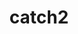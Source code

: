 ---
title: "catch2"
layout: cache
categories: [package, develop]
meta: {"compilers": ["gcc@=11.4.0"], "num_specs": 6, "num_specs_by_stack": {"hep": 6, "root": 6}, "oss": ["ubuntu22.04"], "platforms": ["linux"], "stacks": ["hep", "root"], "targets": ["x86_64_v3"], "versions": ["3.7.1"]}
spec_details: [{"compiler": "gcc@=11.4.0", "hash": "4pusfvlahzw53tabs4jeyuw2cybbwix3", "os": "ubuntu22.04", "platform": "linux", "size": "-", "stacks": ["hep", "root"], "tarball": "https://binaries.spack.io/develop/build_cache/linux-ubuntu22.04-x86_64_v3/gcc-11.4.0/catch2-3.7.1/linux-ubuntu22.04-x86_64_v3-gcc-11.4.0-catch2-3.7.1-4pusfvlahzw53tabs4jeyuw2cybbwix3.spack", "target": "x86_64_v3", "variants": ["build_system=cmake", "build_type=Release", "cxxstd=17", "generator=make", "~ipo", "+pic", "~shared"], "versions": ["3.7.1"]}, {"compiler": "gcc@=11.4.0", "hash": "7jlwirfkxhe34a3mpxpf3inuseux3mvm", "os": "ubuntu22.04", "platform": "linux", "size": "-", "stacks": ["hep", "root"], "tarball": "https://binaries.spack.io/develop/build_cache/linux-ubuntu22.04-x86_64_v3/gcc-11.4.0/catch2-3.7.1/linux-ubuntu22.04-x86_64_v3-gcc-11.4.0-catch2-3.7.1-7jlwirfkxhe34a3mpxpf3inuseux3mvm.spack", "target": "x86_64_v3", "variants": ["build_system=cmake", "build_type=Release", "cxxstd=17", "generator=make", "~ipo", "+pic", "~shared"], "versions": ["3.7.1"]}, {"compiler": "gcc@=11.4.0", "hash": "ad2t6rnkvyjbxasfh4zs5e4dz6lowcnr", "os": "ubuntu22.04", "platform": "linux", "size": "-", "stacks": ["hep", "root"], "tarball": "https://binaries.spack.io/develop/build_cache/linux-ubuntu22.04-x86_64_v3/gcc-11.4.0/catch2-3.7.1/linux-ubuntu22.04-x86_64_v3-gcc-11.4.0-catch2-3.7.1-ad2t6rnkvyjbxasfh4zs5e4dz6lowcnr.spack", "target": "x86_64_v3", "variants": ["build_system=cmake", "build_type=Release", "cxxstd=17", "generator=make", "~ipo", "+pic", "~shared"], "versions": ["3.7.1"]}, {"compiler": "gcc@=11.4.0", "hash": "opgt3ktjmicv26j3wpveri54afekfn2j", "os": "ubuntu22.04", "platform": "linux", "size": "-", "stacks": ["hep", "root"], "tarball": "https://binaries.spack.io/develop/build_cache/linux-ubuntu22.04-x86_64_v3/gcc-11.4.0/catch2-3.7.1/linux-ubuntu22.04-x86_64_v3-gcc-11.4.0-catch2-3.7.1-opgt3ktjmicv26j3wpveri54afekfn2j.spack", "target": "x86_64_v3", "variants": ["build_system=cmake", "build_type=Release", "cxxstd=17", "generator=make", "~ipo", "+pic", "~shared"], "versions": ["3.7.1"]}, {"compiler": "gcc@=11.4.0", "hash": "s5xsvcikq7un2raaqaj7ephsz2vc32ua", "os": "ubuntu22.04", "platform": "linux", "size": "-", "stacks": ["hep", "root"], "tarball": "https://binaries.spack.io/develop/build_cache/linux-ubuntu22.04-x86_64_v3/gcc-11.4.0/catch2-3.7.1/linux-ubuntu22.04-x86_64_v3-gcc-11.4.0-catch2-3.7.1-s5xsvcikq7un2raaqaj7ephsz2vc32ua.spack", "target": "x86_64_v3", "variants": ["build_system=cmake", "build_type=Release", "cxxstd=17", "generator=make", "~ipo", "+pic", "~shared"], "versions": ["3.7.1"]}, {"compiler": "gcc@=11.4.0", "hash": "spesfqu6ylybov6cgxpllstu523ch2gc", "os": "ubuntu22.04", "platform": "linux", "size": "-", "stacks": ["hep", "root"], "tarball": "https://binaries.spack.io/develop/build_cache/linux-ubuntu22.04-x86_64_v3/gcc-11.4.0/catch2-3.7.1/linux-ubuntu22.04-x86_64_v3-gcc-11.4.0-catch2-3.7.1-spesfqu6ylybov6cgxpllstu523ch2gc.spack", "target": "x86_64_v3", "variants": ["build_system=cmake", "build_type=Release", "cxxstd=17", "generator=make", "~ipo", "+pic", "~shared"], "versions": ["3.7.1"]}]
---